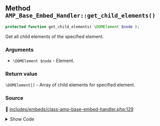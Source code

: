 ## Method `AMP_Base_Embed_Handler::get_child_elements()`

```php
protected function get_child_elements( \DOMElement $node );
```

Get all child elements of the specified element.

### Arguments

* `\DOMElement $node` - Element.

### Return value

`\DOMElement[]` - Array of child elements for specified element.

### Source

:link: [includes/embeds/class-amp-base-embed-handler.php:129](/includes/embeds/class-amp-base-embed-handler.php#L129-L136)

<details>
<summary>Show Code</summary>

```php
protected function get_child_elements( DOMElement $node ) {
	return array_filter(
		iterator_to_array( $node->childNodes ),
		static function ( DOMNode $child ) {
			return $child instanceof DOMElement;
		}
	);
}
```

</details>

